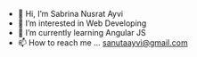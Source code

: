 - 👋 Hi, I’m  Sabrina Nusrat Ayvi
- 👀 I’m interested in  Web Developing
- 🌱 I’m currently learning  Angular JS
- 📫 How to reach me ... sanutaayvi@gmail.com

<!---
sabrina-32-SUST/sabrina-32-SUST is a ✨ special ✨ repository because its `README.md` (this file) appears on your GitHub profile.
You can click the Preview link to take a look at your changes.
--->
